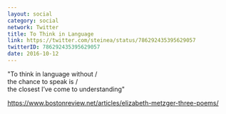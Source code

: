 ```yaml
---
layout: social
category: social
network: Twitter
title: To Think in Language
link: https://twitter.com/steinea/status/786292435395629057
twitterID: 786292435395629057
date: 2016-10-12
---
```


"To think in language without /
<br>the chance to speak is /
<br>the closest I’ve come to understanding"

<https://www.bostonreview.net/articles/elizabeth-metzger-three-poems/>

